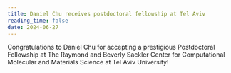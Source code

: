 ```yaml
---
title: Daniel Chu receives postdoctoral fellowship at Tel Aviv
reading_time: false
date: 2024-06-27
---
```

Congratulations to Daniel Chu for accepting a prestigious Postdoctoral Fellowship at The Raymond and Beverly Sackler Center for Computational Molecular and Materials Science at Tel Aviv University! 

<!--more-->

